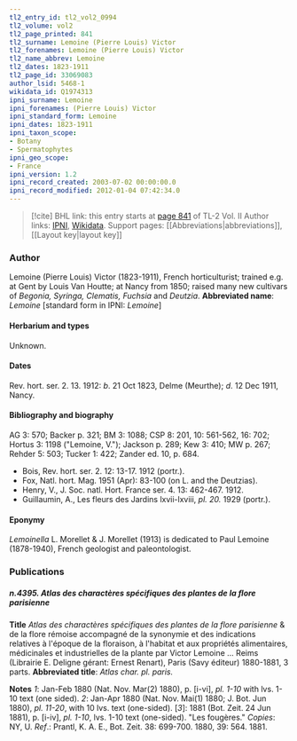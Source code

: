 ```yaml
---
tl2_entry_id: tl2_vol2_0994
tl2_volume: vol2
tl2_page_printed: 841
tl2_surname: Lemoine (Pierre Louis) Victor
tl2_forenames: Lemoine (Pierre Louis) Victor
tl2_name_abbrev: Lemoine
tl2_dates: 1823-1911
tl2_page_id: 33069083
author_lsid: 5468-1
wikidata_id: Q1974313
ipni_surname: Lemoine
ipni_forenames: (Pierre Louis) Victor
ipni_standard_form: Lemoine
ipni_dates: 1823-1911
ipni_taxon_scope: 
- Botany
- Spermatophytes
ipni_geo_scope: 
- France
ipni_version: 1.2
ipni_record_created: 2003-07-02 00:00:00.0
ipni_record_modified: 2012-01-04 07:42:34.0
---
```


> [!cite] BHL link: this entry starts at [page 841](https://www.biodiversitylibrary.org/page/33069083) of TL-2 Vol. II
> Author links: [IPNI](https://www.ipni.org/a/5468-1), [Wikidata](https://www.wikidata.org/wiki/Q1974313). Support pages: [[Abbreviations|abbreviations]], [[Layout key|layout key]]

### Author

Lemoine (Pierre Louis) Victor (1823-1911), French horticulturist; trained e.g. at Gent by Louis Van Houtte; at Nancy from 1850; raised many new cultivars of *Begonia, Syringa, Clematis, Fuchsia* and *Deutzia*. 
**Abbreviated name**: *Lemoine* \[standard form in IPNI: *Lemoine*\]

#### Herbarium and types

Unknown.

#### Dates

Rev. hort. ser. 2. 13. 1912: *b*. 21 Oct 1823, Delme (Meurthe); *d*. 12 Dec 1911, Nancy.

#### Bibliography and biography

AG 3: 570; Backer p. 321; BM 3: 1088; CSP 8: 201, 10: 561-562, 16: 702; Hortus 3: 1198 ("Lemoine, V."); Jackson p. 289; Kew 3: 410; MW p. 267; Rehder 5: 503; Tucker 1: 422; Zander ed. 10, p. 684.
- Bois, Rev. hort. ser. 2. 12: 13-17. 1912 (portr.).
- Fox, Natl. hort. Mag. 1951 (Apr): 83-100 (on L. and the Deutzias).
- Henry, V., J. Soc. natl. Hort. France ser. 4. 13: 462-467. 1912.
- Guillaumin, A., Les fleurs des Jardins lxvii-lxviii, *pl. 20.* 1929 (portr.).

#### Eponymy

*Lemoinella* L. Morellet & J. Morellet (1913) is dedicated to Paul Lemoine (1878-1940), French geologist and paleontologist.

### Publications

##### n.4395. Atlas des charactères spécifiques des plantes de la flore parisienne

**Title**
*Atlas des charactères spécifiques des plantes de la flore parisienne* & de la flore rémoise accompagné de la synonymie et des indications relatives à l'époque de la floraison, à l'habitat et aux propriétés alimentaires, médicinales et industrielles de la plante par Victor Lemoine ... Reims (Librairie E. Deligne gérant: Ernest Renart), Paris (Savy éditeur) 1880-1881, 3 parts.
**Abbreviated title**: *Atlas char. pl. paris.*

**Notes**
*1*: Jan-Feb 1880 (Nat. Nov. Mar(2) 1880), p. \[i-vi\], *pl. 1-10* with lvs. 1-10 text (one sided).
*2*: Jan-Apr 1880 (Nat. Nov. Mai(1) 1880; J. Bot. Jun 1880), *pl. 11-20*, with 10 lvs. text (one-sided).
\[*3*\]: 1881 (Bot. Zeit. 24 Jun 1881), p. \[i-iv\], *pl. 1-10*, lvs. 1-10 text (one-sided). "Les fougères."
*Copies*: NY, U.
*Ref*.: Prantl, K. A. E., Bot. Zeit. 38: 699-700. 1880, 39: 564. 1881.

